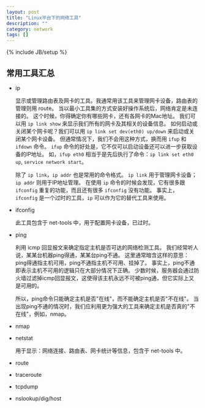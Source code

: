 ```yaml
---
layout: post
title: "Linux平台下的网络工具"
description: ""
category: network
tags: []
---
```

{% include JB/setup %}

## 常用工具汇总

  + ip

    显示或管理路由表及网卡的工具。我通常用该工具来管理网卡设备，路由表的管理则用 route。
	当以最小工具集的方式安装好操作系统后，网络肯定是未连接的。
	这个时候，你得确定你有哪些网卡，还有各网卡的Mac地址。
	我们可以用 `ip link show` 来显示我们所有的网卡及其相关的设备信息。
	如何启动或关闭某个网卡呢？我们可以用 `ip link set dev(eth0) up/down` 来启动或关闭某个网卡设备。
	但通常情况下，我们不会用这种方式，换而用 `ifup` 和 `ifdown` 命令。
	`ifup` 命令的好处是，它不仅可以启动设备还可以进一步获取设备的IP地址。
	如，`ifup eth0` 相当于是先后执行了命令：`ip link set eth0 up`, `service network start`。

	除了 `ip link`，`ip addr` 也是常用的命令格式。
	`ip link` 用于管理网卡设备；`ip addr` 则用于IP地址管理。
	在使用 `ip` 命令的时候会发现，它有很多跟 `ifconfig` 重复的功能，而且还有很多 `ifconfig` 没有功能。
	事实上，`ifconfig` 是一个过时的工具，`ip` 可以作为它的替代工具来使用。

  + ifconfig

    此工具包含于 net-tools 中，用于配置网卡设备，已过时。

  + ping

    利用 icmp 回显报文来确定指定主机是否可达的网络检测工具。
	我们经常听人说，某某台机器ping得通，某某台ping不通。
	这里通常暗含这样的意思：ping得通指主机可用，ping不通指主机不可用、挂掉了。
	事实上，ping不通即表示主机不可用的逻辑只在大部分情况下正确。
	少数时候，服务器会通过防火墙过滤掉icmp回显报文，这使得该主机永远不可被ping通，但它实际上又是可用的。

	所以，ping命令只能确定主机是否"在线"，而不能确定主机是否"不在线"。
	当出现ping不通的情况时，我们应利用更为强大的工具来确定主机是否真的"不在线"，例如，nmap。

  + nmap

  + netstat

    用于显示：网络连接、路由表、网卡统计等信息，包含于 net-tools 中。

  + route

  + traceroute

  + tcpdump

  + nslookup/dig/host
